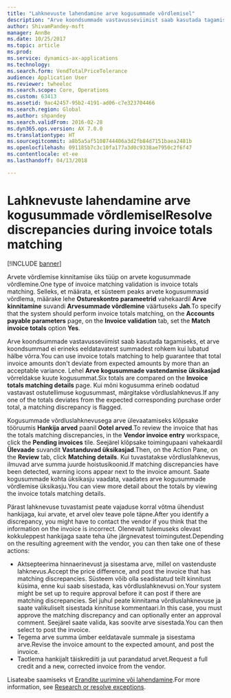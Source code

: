 ```yaml
---
title: "Lahknevuste lahendamine arve kogusummade võrdlemisel"
description: "Arve koondsummade vastavusseviimist saab kasutada tagamiseks, et arve koondsummad ei erineks eeldatavatest summadest rohkem kui lubatud hälbe võrra."
author: ShivamPandey-msft
manager: AnnBe
ms.date: 10/25/2017
ms.topic: article
ms.prod: 
ms.service: dynamics-ax-applications
ms.technology: 
ms.search.form: VendTotalPriceTolerance
audience: Application User
ms.reviewer: twheeloc
ms.search.scope: Core, Operations
ms.custom: 63413
ms.assetid: 9ac42457-95b2-4191-ad06-c7e323704466
ms.search.region: Global
ms.author: shpandey
ms.search.validFrom: 2016-02-28
ms.dyn365.ops.version: AX 7.0.0
ms.translationtype: HT
ms.sourcegitcommit: a8b5a5af5108744406a3d2fb84d7151baea2481b
ms.openlocfilehash: 091185b7c3c10fa177a3d0c9338ae7950c2f6f47
ms.contentlocale: et-ee
ms.lasthandoff: 04/13/2018

---
```


# <a name="resolve-discrepancies-during-invoice-totals-matching"></a><span data-ttu-id="0aa8b-103">Lahknevuste lahendamine arve kogusummade võrdlemisel</span><span class="sxs-lookup"><span data-stu-id="0aa8b-103">Resolve discrepancies during invoice totals matching</span></span>

[!INCLUDE [banner](../includes/banner.md)]

<span data-ttu-id="0aa8b-104">Arvete võrdlemise kinnitamise üks tüüp on arvete kogusummade võrdlemine.</span><span class="sxs-lookup"><span data-stu-id="0aa8b-104">One type of invoice matching validation is invoice totals matching.</span></span> <span data-ttu-id="0aa8b-105">Selleks, et määrata, et süsteem peaks arvete kogusummasid võrdlema, määrake lehe **Ostureskontro parameetrid** vahekaardil **Arve kinnitamine** suvandi **Arvesummade võrdlemine** väärtuseks **Jah**.</span><span class="sxs-lookup"><span data-stu-id="0aa8b-105">To specify that the system should perform invoice totals matching, on the **Accounts payable parameters** page, on the **Invoice validation** tab, set the **Match invoice totals** option **Yes**.</span></span> 

<span data-ttu-id="0aa8b-106">Arve koondsummade vastavusseviimist saab kasutada tagamiseks, et arve koondsummad ei erineks eeldatavatest summadest rohkem kui lubatud hälbe võrra.</span><span class="sxs-lookup"><span data-stu-id="0aa8b-106">You can use invoice totals matching to help guarantee that total invoice amounts don't deviate from expected amounts by more than an acceptable variance.</span></span> <span data-ttu-id="0aa8b-107">Lehel **Arve kogusummade vastendamise üksikasjad** võrreldakse kuute kogusummat.</span><span class="sxs-lookup"><span data-stu-id="0aa8b-107">Six totals are compared on the **Invoice totals matching details** page.</span></span> <span data-ttu-id="0aa8b-108">Kui mõni kogusumma erineb oodatud vastavast ostutellimuse kogusummast, märgitakse võrdluslahknevus.</span><span class="sxs-lookup"><span data-stu-id="0aa8b-108">If any one of the totals deviates from the expected corresponding purchase order total, a matching discrepancy is flagged.</span></span> 

<span data-ttu-id="0aa8b-109">Kogusummade võrdluslahknevusega arve ülevaatamiseks klõpsake tööruumis **Hankija arved** paanil **Ootel arved**.</span><span class="sxs-lookup"><span data-stu-id="0aa8b-109">To review the invoice that has the totals matching discrepancies, in the **Vendor invoice entry** workspace, click the **Pending invoices** tile.</span></span> <span data-ttu-id="0aa8b-110">Seejärel klõpsake toimingupaani vahekaardil **Ülevaade** suvandit **Vastanduvad üksikasjad**.</span><span class="sxs-lookup"><span data-stu-id="0aa8b-110">Then, on the Action Pane, on the **Review** tab, click **Matching details**.</span></span> <span data-ttu-id="0aa8b-111">Kui tuvastatakse võrdluslahknevus, ilmuvad arve summa juurde hoistusikoonid.</span><span class="sxs-lookup"><span data-stu-id="0aa8b-111">If matching discrepancies have been detected, warning icons appear next to the invoice amount.</span></span> <span data-ttu-id="0aa8b-112">Saate kogusummade kohta üksikasju vaadata, vaadates arve kogusummade võrdlemise üksikasju.</span><span class="sxs-lookup"><span data-stu-id="0aa8b-112">You can view more detail about the totals by viewing the invoice totals matching details.</span></span> 

<span data-ttu-id="0aa8b-113">Pärast lahknevuse tuvastamist peate vajaduse korral võtma ühendust hankijaga, kui arvate, et arvel olev teave pole täpne.</span><span class="sxs-lookup"><span data-stu-id="0aa8b-113">After you identify a discrepancy, you might have to contact the vendor if you think that the information on the invoice is incorrect.</span></span> <span data-ttu-id="0aa8b-114">Olenevalt tulemuseks olevast kokkuleppest hankijaga saate teha ühe järgnevatest toimingutest.</span><span class="sxs-lookup"><span data-stu-id="0aa8b-114">Depending on the resulting agreement with the vendor, you can then take one of these actions:</span></span>

-   <span data-ttu-id="0aa8b-115">Aktsepteerima hinnaerinevust ja sisestama arve, millel on vastenduste lahknevus.</span><span class="sxs-lookup"><span data-stu-id="0aa8b-115">Accept the price difference, and post the invoice that has matching discrepancies.</span></span> <span data-ttu-id="0aa8b-116">Süsteem võib olla seadistatud teilt kinnitust küsima, enne kui saab sisestada, kas võrdluslahknevusi on.</span><span class="sxs-lookup"><span data-stu-id="0aa8b-116">Your system might be set up to require approval before it can post if there are matching discrepancies.</span></span> <span data-ttu-id="0aa8b-117">Sel juhul peate kinnitama võrdluslahknevuse ja saate valikuliselt sisestada kinnituse kommentaari.</span><span class="sxs-lookup"><span data-stu-id="0aa8b-117">In this case, you must approve the matching discrepancy and can optionally enter an approval comment.</span></span> <span data-ttu-id="0aa8b-118">Seejärel saate valida, kas soovite arve sisestada.</span><span class="sxs-lookup"><span data-stu-id="0aa8b-118">You can then select to post the invoice.</span></span>
-   <span data-ttu-id="0aa8b-119">Tegema arve summa ümber eeldatavale summale ja sisestama arve.</span><span class="sxs-lookup"><span data-stu-id="0aa8b-119">Revise the invoice amount to the expected amount, and post the invoice.</span></span>
-   <span data-ttu-id="0aa8b-120">Taotlema hankijalt täiskrediiti ja uut parandatud arvet.</span><span class="sxs-lookup"><span data-stu-id="0aa8b-120">Request a full credit and a new, corrected invoice from the vendor.</span></span>

<span data-ttu-id="0aa8b-121">Lisateabe saamiseks vt [Erandite uurimine või lahendamine](tasks/research-resolve-exceptions.md).</span><span class="sxs-lookup"><span data-stu-id="0aa8b-121">For more information, see [Research or resolve exceptions](tasks/research-resolve-exceptions.md).</span></span>



